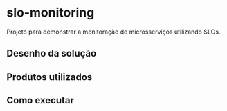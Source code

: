 # slo-monitoring

Projeto para demonstrar a monitoração de microsserviços utilizando SLOs.

## Desenho da solução

## Produtos utilizados

## Como executar

